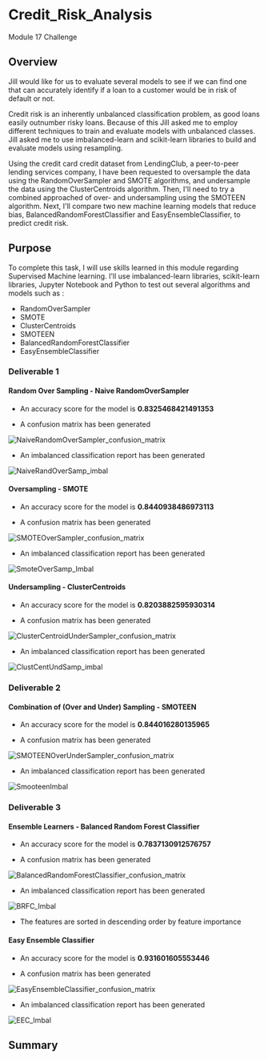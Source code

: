 # Credit_Risk_Analysis
Module 17 Challenge

## Overview

Jill would like for us to evaluate several models to see if we can find one that can accurately identify if a loan to a customer would be in risk of default or not.

Credit risk is an inherently unbalanced classification problem, as good loans easily outnumber risky loans. Because of this Jill asked me to employ different techniques to train and evaluate models with unbalanced classes. Jill asked me to use imbalanced-learn and scikit-learn libraries to build and evaluate models using resampling.

Using the credit card credit dataset from LendingClub, a peer-to-peer lending services company, I have been requested to oversample the data using the RandomOverSampler and SMOTE algorithms, and undersample the data using the ClusterCentroids algorithm. Then, I'll need to try a combined approached of over- and undersampling using the SMOTEEN algorithm. Next, I'll compare two new machine learning models that reduce bias, BalancedRandomForestClassifier and EasyEnsembleClassifier, to predict credit risk. 

## Purpose

To complete this task, I will use skills learned in this module regarding Supervised Machine learning.  I'll use imbalanced-learn libraries, scikit-learn libraries, Jupyter Notebook and Python to test out several algorithms and models such as :
  * RandomOverSampler
  * SMOTE
  * ClusterCentroids
  * SMOTEEN
  * BalancedRandomForestClassifier
  * EasyEnsembleClassifier

### Deliverable 1

#### Random Over Sampling - Naive RandomOverSampler

  * An accuracy score for the model is **0.8325468421491353**
  
  * A confusion matrix has been generated
  
  ![NaiveRandomOverSampler_confusion_matrix](Images/NaiveRandomOverSampler_confusion_matrix.png)
  
  * An imbalanced classification report has been generated
  
  ![NaiveRandOverSamp_imbal](Images/NaiveRandOverSamp_imbal.png)
  
#### Oversampling - SMOTE

  * An accuracy score for the model is **0.8440938486973113**
  
  * A confusion matrix has been generated
  
  ![SMOTEOverSampler_confusion_matrix](Images/SMOTEOverSampler_confusion_matrix.png)
  
  * An imbalanced classification report has been generated
  
  ![SmoteOverSamp_Imbal](Images/SmoteOverSamp_Imbal.png)

#### Undersampling - ClusterCentroids

  * An accuracy score for the model is **0.8203882595930314**
  
  * A confusion matrix has been generated
  
  ![ClusterCentroidUnderSampler_confusion_matrix](Images/ClusterCentroidUnderSampler_confusion_matrix.png)
  
  * An imbalanced classification report has been generated
  
  ![ClustCentUndSamp_imbal](Images/ClustCentUndSamp_imbal.png)
  
### Deliverable 2

#### Combination of (Over and Under) Sampling - SMOTEEN 

  * An accuracy score for the model is **0.844016280135965**
  
  * A confusion matrix has been generated
  
  ![SMOTEENOverUnderSampler_confusion_matrix](Images/SMOTEENOverUnderSampler_confusion_matrix.png)
  
  * An imbalanced classification report has been generated
  
  ![SmooteenImbal](Images/SmooteenImbal.png)
 
### Deliverable 3

#### Ensemble Learners - Balanced Random Forest Classifier

  * An accuracy score for the model is **0.7837130912576757**
  
  * A confusion matrix has been generated
  
  ![BalancedRandomForestClassifier_confusion_matrix](Images/BalancedRandomForestClassifier_confusion_matrix.png)
  
  * An imbalanced classification report has been generated
  
  ![BRFC_Imbal](Images/BRFC_Imbal.png)
  
  * The features are sorted in descending order by feature importance

#### Easy Ensemble Classifier

  * An accuracy score for the model is **0.931601605553446**
  
  * A confusion matrix has been generated
  
  ![EasyEnsembleClassifier_confusion_matrix](Images/EasyEnsembleClassifier_confusion_matrix.png)
  
  * An imbalanced classification report has been generated
  
  ![EEC_Imbal](Images/EEC_Imbal.png)
  
  ## Summary
